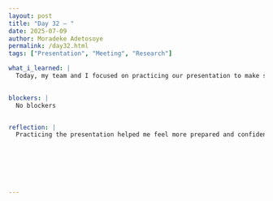 ```yaml
---
layout: post
title: "Day 32 – "
date: 2025-07-09
author: Moradeke Adetosoye
permalink: /day32.html
tags: ["Presentation", "Meeting", "Research"]

what_i_learned: |
  Today, my team and I focused on practicing our presentation to make sure everything flowed smoothly. We finalized the order in which each person would speak, adjusted our transitions, and made sure everyone was comfortable with their parts. After that, we had a session with Mr. Jason Riggens, a library official, who spoke to us about how to properly research and verify the information we use. He also introduced us to several useful academic databases and websites that could help us find more reliable and diverse sources for our project. It was a helpful reminder to stay critical of where our information comes from and to always aim for credibility.

  
blockers: |
  No blockers


reflection: |
  Practicing the presentation helped me feel more prepared and confident about our delivery. It also showed me how important it is for the group to be in sync so that our message comes across clearly. Hearing from Mr. Jason made me think more carefully about the quality of the sources we use and how to tell if information is trustworthy. I left the session with new tools and a better mindset for approaching the next stage of our research.






  
---
```


